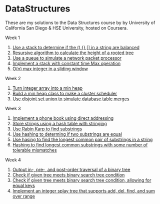 # DataStructures

These are my solutions to the Data Structures course by by University of California San Diego & HSE University, hosted on Coursera.

Week 1
1. [Use a stack to determine if the (),{},[] in a string are balanced](CheckBrackets)
2. [Resursive algorithm to calculate the height of a rooted tree](TreeHeight)
3. [Use a queue to simulate a network packet processor](NetworkPacketProcessing)
4. [Implement a stack with constant time Max operation](StackWithMax)
5. [O(n) max integer in a sliding window](SlidingWindowWithMax)

Week 2
1. [Turn integer array into a min heap](Array2Heap)
2. [Build a min heap class to make a cluster scheduler](Scheduler)
3. [Use disjoint set union to simulate database table merges](TableMerge)

Week 3
1. [Implement a phone book using direct addressing](DirectAddressing)
2. [Store strings using a hash table with stringing](HasingStrings)
3. [Use Rabin Karp to find substrings](RabinKarp)
4. [Use hashing to determing if two substrings are equal](SubstringEquality)
5. [Use hasing to find the longest common pair of substrings in a string](LongestCommonSubstring)
6. [Hashing to find longest common substrings with some number of tolerable mismatches](PatternMatchingWithMismatches)

Week 4
1. [Output in-, pre-, and post-order traversal of a binary tree](BinaryTreeTraversal)
2. [Check if given tree meets binary search tree condition](SearchTreeProperty)
3. [Check if given tree meets binary search tree condition, allowing for equal keys](SearchTreePropertyHard)
4. [Implement an integer splay tree that supports add, del, find, and sum over range](SetRangeSum)

